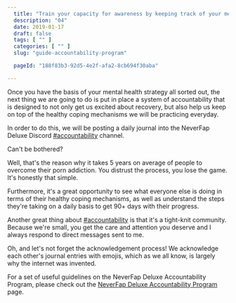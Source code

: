 ```yaml
---
  title: "Train your capacity for awareness by keeping track of your mental health progress"
  description: "04"
  date: 2019-01-17
  draft: false
  tags: [ "" ]
  categories: [ "" ]
  slug: "guide-accountability-program"

  pageId: "188f83b3-92d5-4e2f-afa2-8cb694f30aba"

---
```


Once you have the basis of your mental health strategy all sorted out, the next thing we are going to do is put in place a system of accountability that is designed to not only get us excited about recovery, but also help us keep on top of the healthy coping mechanisms we will be practicing everyday.

In order to do this, we will be posting a daily journal into the NeverFap Deluxe Discord <a class="link" href="https://discord.gg/YETRkSj">#accountability</a> channel.

Can't be bothered?

Well, that's the reason why it takes 5 years on average of people to overcome their porn addiction. You distrust the process, you lose the game. It's honestly that simple.

Furthermore, it's a great opportunity to see what everyone else is doing in terms of their healthy coping mechanisms, as well as understand the steps they're taking on a daily basis to get 90+ days with their progress.

Another great thing about <a class="link" href="https://discord.gg/YETRkSj">#accountability</a> is that it's a tight-knit community. Because we're small, you get the care and attention you deserve and I always respond to direct messages sent to me.

Oh, and let's not forget the acknowledgement process! We acknowledge each other's journal entries with emojis, which as we all know, is largely why the internet was invented.

For a set of useful guidelines on the NeverFap Deluxe Accountability Program, please check out the <a class="link" href="https://neverfapdeluxe.com/accountability-program">NeverFap Deluxe Accountability Program</a> page.
